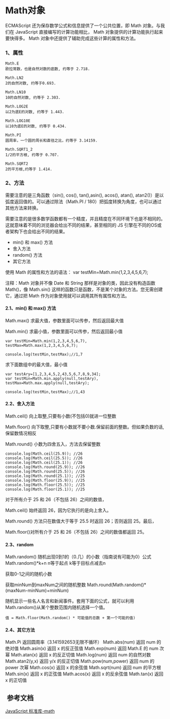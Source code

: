 # Math对象

ECMAScript 还为保存数学公式和信息提供了一个公共位置，即 Math 对象。与我们在 JavaScript 直接编写的计算功能相比， Math 对象提供的计算功能执行起来要快得多。 Math 对象中还提供了辅助完成这些计算的属性和方法。

### 1、属性

```
Math.E
欧拉常数，也是自然对数的底数, 约等于 2.718.

Math.LN2
2的自然对数, 约等于0.693.

Math.LN10
10的自然对数, 约等于 2.303.

Math.LOG2E
以2为底E的对数, 约等于 1.443.

Math.LOG10E
以10为底E的对数, 约等于 0.434.

Math.PI
圆周率，一个圆的周长和直径之比，约等于 3.14159.

Math.SQRT1_2
1/2的平方根, 约等于 0.707.

Math.SQRT2
2的平方根,约等于 1.414.

```

### 2、方法

需要注意的是三角函数（sin(), cos(), tan(),asin(), acos(), atan(), atan2()）是以弧度返回值的。可以通过除法（Math.PI / 180）把弧度转换为角度，也可以通过其他方法来转换。

需要注意的是很多数学函数都有一个精度，并且精度在不同环境下也是不相同的。这就意味着不同的浏览器会给出不同的结果，甚至相同的 JS 引擎在不同的OS或者架构下也会给出不同的结果。

-  min() 和 max() 方法
-  舍入方法
-  random() 方法
-  其它方法

使用 Math 的属性和方法的语法：
        var testMin=Math.min(1,2,3,4,5,6,7);

注释：Math 对象并不像 Date 和 String 那样是对象的类，因此没有构造函数 Math()，像 Math.sin() 这样的函数只是函数，不是某个对象的方法。您无需创建它，通过把 Math 作为对象使用就可以调用其所有属性和方法。

#### 2.1、min() 和 max() 方法

Math.max()	求最大值，参数里面可以传参，然后返回最大值

Math.min()	求最小值，参数里面可以传参，然后返回最小值

    var testMin=Math.min(1,2,3,4,5,6,7),
    testMax=Math.max(1,2,3,4,5,6,7);
    
    console.log(testMin,testMax);//1,7

求下面数组中的最大值，最小值

    var testAry=[1,2,3,4,5,2,43,5,6,7,8,9,34];
    var testMin=Math.min.apply(null,testAry),
    testMax=Math.max.apply(null,testAry);
    
    console.log(testMin,testMax);//1,43

#### 2.2、舍入方法

Math.ceil()	向上取整,只要有小数(不包括0)就进一位整数

Math.floor()	向下取整,只要有小数就不要小数.保留前面的整数。但如果负数的话,保留数情况相反

Math.round()	小数为四舍五入，方法去保留整数

```
console.log(Math.ceil(25.9)); //26
console.log(Math.ceil(25.5)); //26
console.log(Math.ceil(25.1)); //26
console.log(Math.round(25.9)); //26
console.log(Math.round(25.5)); //26
console.log(Math.round(25.1)); //25
console.log(Math.floor(25.9)); //25
console.log(Math.floor(25.5)); //25
console.log(Math.floor(25.1)); //25
```
对于所有介于 25 和 26（不包括 26）之间的数值， 

Math.ceil() 始终返回 26，因为它执行的是向上舍入。 

Math.round() 方法只在数值大于等于 25.5 时返回 26；否则返回 25。最后， 

Math.floor()对所有介于 25 和 26（不包括 26）之间的数值都返回 25。

#### 2.3、random

Math.random()	随机出现0到1的（0.几）的小数（指南说有可能为0）公式 Math.random()*k+n n等于起点 k等于目标点减去n

获取0-1之间的随机小数

获取minNum到maxNum之间的随机整数
Math.round(Math.random()*(maxNum-minNum)+minNum) 

随机显示一些名人名言和新闻事件。套用下面的公式，就可以利用 Math.random()从某个整数范围内随机选择一个值。

    值 = Math.floor(Math.random() * 可能值的总数 + 第一个可能的值)

#### 2.4、其它方法

Math.Pi	返回圆周率（3.141592653无限不循环）
Math.abs(num)   返回 num 的绝对值
Math.asin(x)    返回 x 的反正弦值
Math.exp(num)   返回 Math.E 的 num 次幂
Math.atan(x)    返回 x 的反正切值
Math.log(num)   返回 num 的自然对数
Math.atan2(y,x) 返回 y/x 的反正切值
Math.pow(num,power) 返回 num 的 power 次幂
Math.cos(x)     返回 x 的余弦值
Math.sqrt(num)  返回 num 的平方根
Math.sin(x)     返回 x 的正弦值
Math.acos(x)    返回 x 的反余弦值
Math.tan(x)     返回 x 的正切值


##  参考文档

[JavaScript 标准库-math](https://developer.mozilla.org/zh-CN/docs/Web/JavaScript/Reference/Global_Objects/Math)


